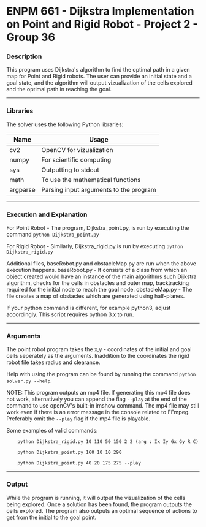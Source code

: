 # ENPM 661 - Dijkstra Implementation on Point and Rigid Robot - Project 2 - Group 36

### Description

This program uses Dijkstra's algorithm to find the optimal path
in a given map for Point and Rigid robots.
The user can provide an initial state and a goal state,
and the algorithm will output vizualization of the 
cells explored and the optimal path in reaching the goal.

--------------------------------------

### Libraries

The solver uses the following Python libraries:

| Name      | Usage                                                             |
| --------- | ----------------------------------------------------------------- | 
| cv2       | OpenCV for vizualization                                          |
| numpy     | For scientific computing                                          |
| sys       | Outputting to stdout                                              |
| math      | To use the mathematical functions                                 |
| argparse  | Parsing input arguments to the program                            |

--------------------------------------

### Execution and Explanation

For Point Robot - 
  The program, Dijkstra_point.py, is run by executing the command `python Dijkstra_point.py`

For Rigid Robot - 
  Similarly, Dijkstra_rigid.py is run by executing `python Dijkstra_rigid.py`

Additional files, baseRobot.py and obstacleMap.py are run when the above execution happens.
baseRobot.py - It consists of a class from which an object created would have an instance of the main algorithms
such Dijkstra algorithm, checks for the cells in obstacles and outer map, 
backtracking required for the initial node to reach the goal node.
obstacleMap.py - The file creates a map of obstacles which are generated using half-planes.

If your python command is different, for example python3, adjust accordingly.
This script requires python 3.x to run.

--------------------------------------

### Arguments

The point robot program takes the x,y - coordinates of the initial and goal cells seperately as the arguments.
Inaddition to the coordinates the rigid robot file takes radius and clearance.

Help with using the program can be found by running the command `python solver.py --help`.

NOTE:  This program outputs an mp4 file.
If generating this mp4 file does not work, alternatively you can append the flag `--play` at the end
of the command to use openCV's built-in imshow command.
The mp4 file may still work even if there is an error message in the console related to FFmpeg.
Preferably omit the `--play` flag if the mp4 file is playable.

Some examples of valid commands:

        python Dijkstra_rigid.py 10 110 50 150 2 2 (arg : Ix Iy Gx Gy R C)

        python Dijkstra_point.py 160 10 10 290

        python Dijkstra_point.py 40 20 175 275 --play
--------------------------------------


### Output

While the program is running, it will output the vizualization of the cells being explored.
Once a solution has been found, the program outputs the cells explored.
The program also outputs an optimal sequence of actions to get
from the initial to the goal point.

